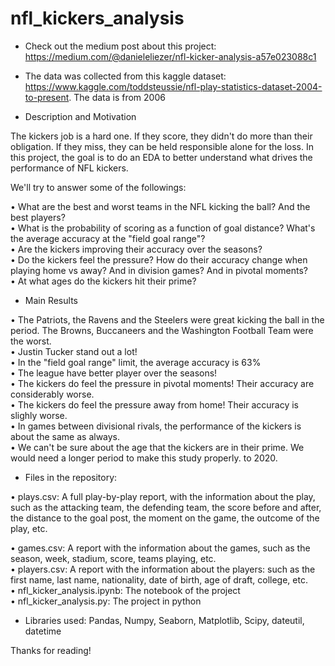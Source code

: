 # nfl_kickers_analysis

- Check out the medium post about this project: https://medium.com/@danieleliezer/nfl-kicker-analysis-a57e023088c1

- The data was collected from this kaggle dataset: https://www.kaggle.com/toddsteussie/nfl-play-statistics-dataset-2004-to-present. The data is from 2006

- Description and Motivation

The kickers job is a hard one. If they score, they didn't do more than their obligation. If they miss, they can be held responsible alone for the loss. In this project, the goal is to do an EDA to better understand what drives the performance of NFL kickers. 

We'll try to answer some of the followings: 

• What are the best and worst teams in the NFL kicking the ball? And the best players? <br>
• What is the probability of scoring as a function of goal distance? What's the average accuracy at the "field goal range"? <br>
• Are the kickers improving their accuracy over the seasons? <br>
• Do the kickers feel the pressure? How do their accuracy change when playing home vs away? And in division games? And in pivotal moments? <br>
• At what ages do the kickers hit their prime? 

- Main Results

• The Patriots, the Ravens and the Steelers were great kicking the ball in the period. The Browns, Buccaneers and the Washington Football Team were the worst. <br>
• Justin Tucker stand out a lot! <br>
• In the "field goal range" limit, the average accuracy is 63% <br>
• The league have better player over the seasons! <br>
• The kickers do feel the pressure in pivotal moments! Their accuracy are considerably worse. <br>
• The kickers do feel the pressure away from home! Their accuracy is slighly worse. <br>
• In games between divisional rivals, the performance of the kickers is about the same as always.  <br>
• We can't be sure about the age that the kickers are in their prime. We would need a longer period to make this study properly.
 to 2020.

- Files in the repository:

• plays.csv: A full play-by-play report, with the information about the play, such as the attacking team, the defending team, the score before and after, the distance to the goal post, the moment on the game, the outcome of the play, etc. 

• games.csv: A report with the information about the games, such as the season, week, stadium, score, teams playing, etc.
<br>• players.csv: A report with the information about the players: such as the first name, last name, nationality, date of birth, age of draft, college, etc.
<br>• nfl_kicker_analysis.ipynb: The notebook of the project
<br>• nfl_kicker_analysis.py: The project in python

- Libraries used:
Pandas, Numpy, Seaborn, Matplotlib, Scipy, dateutil, datetime

Thanks for reading!
